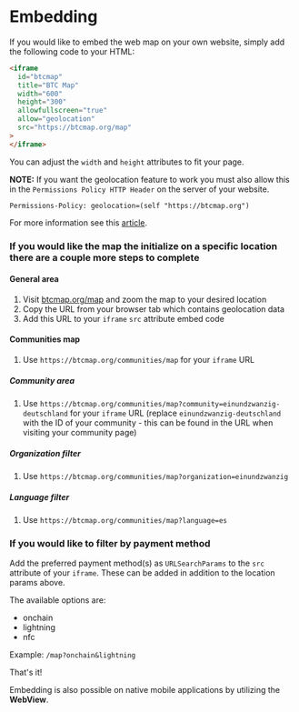 # Embedding

If you would like to embed the web map on your own website, simply add the following code to your HTML:

```html
<iframe
  id="btcmap"
  title="BTC Map"
  width="600"
  height="300"
  allowfullscreen="true"
  allow="geolocation"
  src="https://btcmap.org/map"
>
</iframe>
```

You can adjust the `width` and `height` attributes to fit your page.

**NOTE:** If you want the geolocation feature to work you must also allow this in the `Permissions Policy HTTP Header` on the server of your website.

```
Permissions-Policy: geolocation=(self "https://btcmap.org")
```

For more information see this [article](https://developer.chrome.com/docs/privacy-sandbox/permissions-policy/).

### If you would like the map the initialize on a specific location there are a couple more steps to complete

#### General area

1. Visit [btcmap.org/map](https://btcmap.org/map) and zoom the map to your desired location
2. Copy the URL from your browser tab which contains geolocation data
3. Add this URL to your `iframe` `src` attribute embed code

#### Communities map

1. Use `https://btcmap.org/communities/map` for your `iframe` URL

##### Community area

1. Use `https://btcmap.org/communities/map?community=einundzwanzig-deutschland` for your `iframe` URL (replace `einundzwanzig-deutschland` with the ID of your community - this can be found in the URL when visiting your community page)

##### Organization filter

1. Use `https://btcmap.org/communities/map?organization=einundzwanzig`

##### Language filter

1. Use `https://btcmap.org/communities/map?language=es`

### If you would like to filter by payment method

Add the preferred payment method(s) as `URLSearchParams` to the `src` attribute of your `iframe`. These can be added in addition to the location params above.

The available options are:

- onchain
- lightning
- nfc

Example: `/map?onchain&lightning`

That's it!

Embedding is also possible on native mobile applications by utilizing the **WebView**.
